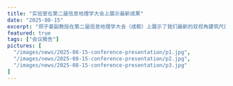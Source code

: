 ```yaml
---
title: "实验室在第二届信息地理学大会上展示最新成果"
date: "2025-08-15"
excerpt: "郑子豪副教授在第二届信息地理学大会（成都）上展示了我们最新的双视角建筑尺度光污染暴露评估模型，获得与会专家高度评价。"
featured: true
tags: ["会议报告"]
pictures: [
  "/images/news/2025-08-15-conference-presentation/p1.jpg",
  "/images/news/2025-08-15-conference-presentation/p2.jpg",
  "/images/news/2025-08-15-conference-presentation/p3.jpg"
]
---
```

